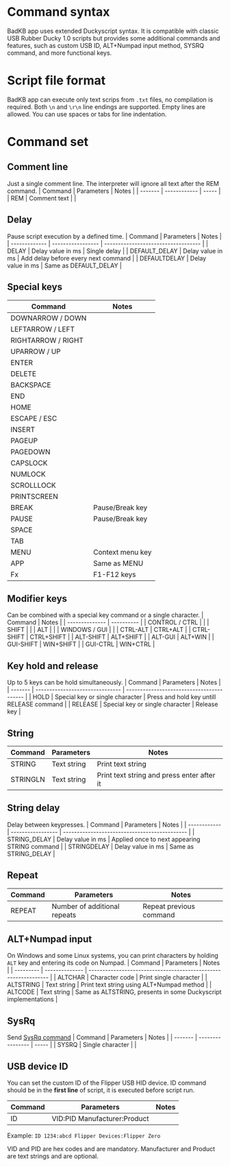 # Command syntax

BadKB app uses extended Duckyscript syntax. It is compatible with classic USB Rubber Ducky 1.0 scripts but provides some additional commands and features, such as custom USB ID, ALT+Numpad input method, SYSRQ command, and more functional keys.

# Script file format

BadKB app can execute only text scrips from `.txt` files, no compilation is required. Both `\n` and `\r\n` line endings are supported. Empty lines are allowed. You can use spaces or tabs for line indentation.

# Command set

## Comment line

Just a single comment line. The interpreter will ignore all text after the REM command.
| Command | Parameters   | Notes |
| ------- | ------------ | ----- |
| REM     | Comment text |       |

## Delay

Pause script execution by a defined time.
| Command       | Parameters        | Notes                               |
| ------------- | ----------------- | ----------------------------------- |
| DELAY         | Delay value in ms | Single delay                        |
| DEFAULT_DELAY | Delay value in ms | Add delay before every next command |
| DEFAULTDELAY  | Delay value in ms | Same as DEFAULT_DELAY               |

## Special keys

| Command            | Notes            |
| ------------------ | ---------------- |
| DOWNARROW / DOWN   |                  |
| LEFTARROW / LEFT   |                  |
| RIGHTARROW / RIGHT |                  |
| UPARROW / UP       |                  |
| ENTER              |                  |
| DELETE             |                  |
| BACKSPACE          |                  |
| END                |                  |
| HOME               |                  |
| ESCAPE / ESC       |                  |
| INSERT             |                  |
| PAGEUP             |                  |
| PAGEDOWN           |                  |
| CAPSLOCK           |                  |
| NUMLOCK            |                  |
| SCROLLLOCK         |                  |
| PRINTSCREEN        |                  |
| BREAK              | Pause/Break key  |
| PAUSE              | Pause/Break key  |
| SPACE              |                  |
| TAB                |                  |
| MENU               | Context menu key |
| APP                | Same as MENU     |
| Fx                 | F1-F12 keys      |

## Modifier keys

Can be combined with a special key command or a single character.
| Command        | Notes      |
| -------------- | ---------- |
| CONTROL / CTRL |            |
| SHIFT          |            |
| ALT            |            |
| WINDOWS / GUI  |            |
| CTRL-ALT       | CTRL+ALT   |
| CTRL-SHIFT     | CTRL+SHIFT |
| ALT-SHIFT      | ALT+SHIFT  |
| ALT-GUI        | ALT+WIN    |
| GUI-SHIFT      | WIN+SHIFT  |
| GUI-CTRL       | WIN+CTRL   |

## Key hold and release

Up to 5 keys can be hold simultaneously.
| Command | Parameters                      | Notes                                     |
| ------- | ------------------------------- | ----------------------------------------- |
| HOLD    | Special key or single character | Press and hold key untill RELEASE command |
| RELEASE | Special key or single character | Release key                               |


## String

| Command  | Parameters  | Notes                                      |
| -------  | ----------- | -----------------                          |
| STRING   | Text string | Print text string                          |
| STRINGLN | Text string | Print text string and press enter after it |

## String delay

Delay between keypresses.
| Command      | Parameters        | Notes                                         |
| ------------ | ----------------- | --------------------------------------------- |
| STRING_DELAY | Delay value in ms | Applied once to next appearing STRING command |
| STRINGDELAY  | Delay value in ms | Same as STRING_DELAY                          |

## Repeat

| Command | Parameters                   | Notes                   |
| ------- | ---------------------------- | ----------------------- |
| REPEAT  | Number of additional repeats | Repeat previous command |

## ALT+Numpad input

On Windows and some Linux systems, you can print characters by holding `ALT` key and entering its code on Numpad.
| Command   | Parameters     | Notes                                                           |
| --------- | -------------- | --------------------------------------------------------------- |
| ALTCHAR   | Character code | Print single character                                          |
| ALTSTRING | Text string    | Print text string using ALT+Numpad method                       |
| ALTCODE   | Text string    | Same as ALTSTRING, presents in some Duckyscript implementations |

## SysRq

Send [SysRq command](https://en.wikipedia.org/wiki/Magic_SysRq_key)
| Command | Parameters       | Notes |
| ------- | ---------------- | ----- |
| SYSRQ   | Single character |       |

## USB device ID

You can set the custom ID of the Flipper USB HID device. ID command should be in the **first line** of script, it is executed before script run.

| Command | Parameters                   | Notes |
| ------- | ---------------------------- | ----- |
| ID      | VID:PID Manufacturer:Product |       |

Example:
`ID 1234:abcd Flipper Devices:Flipper Zero`

VID and PID are hex codes and are mandatory. Manufacturer and Product are text strings and are optional.
